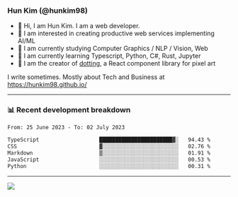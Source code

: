 ### Hun Kim (@hunkim98)

- 👋 Hi, I am Hun Kim. I am a web developer. 
- 🤔 I am interested in creating productive web services implementing AI/ML
- 🔭 I am currently studying Computer Graphics / NLP / Vision, Web 
- 🌱 I am currently learning Typescript, Python, C#, Rust, Jupyter
- 🎨 I am the creator of [dotting](hunkim98.github.io/dotting), a React component library for pixel art

I write sometimes. Mostly about Tech and Business at https://hunkim98.github.io/

---
### 📊 Recent development breakdown
<!--START_SECTION:waka-->

```txt
From: 25 June 2023 - To: 02 July 2023

TypeScript                   ███████████████████████▓░   94.43 %
CSS                          ▓░░░░░░░░░░░░░░░░░░░░░░░░   02.76 %
Markdown                     ▒░░░░░░░░░░░░░░░░░░░░░░░░   01.91 %
JavaScript                   ░░░░░░░░░░░░░░░░░░░░░░░░░   00.53 %
Python                       ░░░░░░░░░░░░░░░░░░░░░░░░░   00.31 %
```

<!--END_SECTION:waka-->
---

<!-- <div align='center'> -->
  <img align="center" src="https://github-readme-stats.vercel.app/api?username=hunkim98&theme=dark&show_icons=true"/>
<!-- </div> -->
<!--
**hunkim98/hunkim98** is a ✨ _special_ ✨ repository because its `README.md` (this file) appears on your GitHub profile.

Here are some ideas to get you started:

- 🔭 I’m currently working on ...
- 🌱 I’m currently learning ...
- 👯 I’m looking to collaborate on ...
- 🤔 I’m looking for help with ...
- 💬 Ask me about ...
- 📫 How to reach me: ...
- 😄 Pronouns: ...
- ⚡ Fun fact: ...
-->
